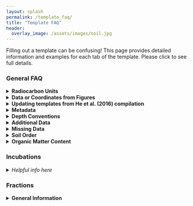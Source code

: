 ```yaml
---
layout: splash
permalink: /template_faq/
title: "Template FAQ"
header:
  overlay_image: /assets/images/soil.jpg
---
```


Filling out a template can be confusing! This page provides detailed information and examples for each tab of the template. Please click to see full details.

### General FAQ

<details><summary>  
<b> Radiocarbon Units </b>
</summary>
<p>
  
 * **_What radiocarbon units are accepted?_** 
   ISRaD accepts fraction modern and  Δ<sup>14</sup>C radiocarbon units. Only fill in the data reported in the paper. Unit conversions are included in "ISRaD_extra"  
 * **_This paper only reports radiocarbon ages in years. What do I do?_** 
   If the data is reported as a *calibrated date*, it cannot be included in ISRaD. *Uncalibrated* radiocarbon ages can be converted to fraction modern values (see below).  
 * **_How do I convert radiocarbon age (in years BP) into Fraction modern units?_**
   radiocarbon age = -8033*ln(F<sub>m</sub>). Some additional information on radiocarbon units and calucations is available [here](http://www.whoi.edu/nosams/radiocarbon-data-calculations)  
* **_How do I convert standard deviation in radiocarbon age (in years BP) into standard deviation in Fraction modern?_**
  Use the following formula (Stenström et al., 2011): error_F<sub>m</sub> = F<sub>m</sub> * error<sub>age</sub> / 8033 , 
where F<sub>m</sub> is fraction modern.   
 * **_Paper reports radiocarbon age and δ<sup>14</sup>C, what should I fill into the template?_**
   Convert radiocarbon age to Fraction modern using age= -8033*ln(F<sub>m</sub>) and ignore δ<sup>14</sup>C values. Be sure to mark down the year of observation which is important for the conversion of Fm to Δ<sup>14</sup>C.  
 * **_Paper reports only δ<sup>14</sup>C and δ<sup>13</sup>C, what should I fill into the template?_**
  Calculate Δ<sup>14</sup>C using the following formula: 
  Δ<sup>14</sup>C = δ<sup>14</sup>C - (2*δ<sup>13</sup>C +50)(1 + δ<sup>14</sup>C / 1000)    
 * **_The radiocarbon age is stated as  “Modern” but no other data is provided. What do I do?_**
  Leave the field blank and add a note that data is available but has to be mined for. Do *not* enter a fraction modern value of 1! This is misleading during data analysis!   
  
  </p>
</details>



<details><summary>  
<b> Data or Coordinates from Figures </b>
</summary>
  
<p>

 * **_Is it ok to digitize data/coordinates from a figure/map?_** 
   Yes, but please note it (see below). While the raw data from the author or supplementary information is preferable, digitized data is also welcome in ISRaD.
 * **_Should I mention somewhere in the template that the data (e.g., GPS coordinates and others) were obtained from figures?_**
 Yes, use the `metadata_note` field. Say for example “GPS coordinates and variables x,y and z were extracted from figures”.
 * **_Is there any rule on how many decimal places are reasonable to enter when data are digitized from a plot?_** 
   No, use your best guess about the appropriate number of decimal places based on expected precision of plot digitization and/or data acquisition.

</p>
</details>



<details><summary>  
<b> Updating templates from He et al. (2016) compilation </b>
</summary>
  
<p>

 * **_Why does this template look different?_** 
   These templates were automatically generated, and do not have the header formatting. You can copy-paste the values to the master template to continue working. This will also give you access to the drop down menus for controlled vocabulary.
 * **_The source paper does not mention bulk density, but an older version template automatically generated from Yujie He’s compilation gives bulk density for few samples measured by radiocarbon. Should I keep them in the template?_**
 No. In some cases bulk density values were generated for studies that originally did not report them. ISRaD aims to report original data only.
 * **_The names in the template don't match the paper. What do I do?_** 
  In many cases, site, profile and layer names were automatically generated. Please feel free to update them to match those found in the paper. 
 * **_The paper has additional fraction, flux, or incubation data, not reported in the current template. What should I do with it?_** 
   If you have time, please add it! Otherwise, please make a note of the availability of additional datasets within the paper in the *metadata_note* field.

</p>
</details>



<details><summary>  
<b> Metadata </b>
</summary>
  
<p>

 * **_The source study does not have a DOI, what should I do?_** 
If the data are unpublished but you expect them to be published in the future (thus obtaining DOI), you can submit the template without DOI and then later submit a correction of the template with DOI. If you take this approach please fill in “israd” into the `doi` field in metadata tab. Also note that data from this entry will not be compiled in the R-package data objects until a DOI is added.


</p>
</details>





<details><summary>  
<b> Depth Conventions </b>
</summary>
  
<p>

 * **_Where is zero with regard to the ISRaD depth convention?_** 
 Zero is defined as the mineral-organic interface. Positive depths increase into the mineral soil. Organic horizons have negative depths. Please convert your data to follow this convention. If data must be reported from the soil surface, use the `lyr_all_org_neg` column to flag this. 
 * **_What is the "lyr_all_org_neg" column for?_** 
 This column is used to flag studies where depths are reported from the soil surface, if the depth of the mineral-organic interface is unknown. For example, this is frequently the case in peatlands.
 * **_The study does not report the bottom of the layer for the deepest layer. What should I do?_** 
 Write "Inf" as infinity in the `lyr_bot` field.
 * **_What do I do if there are some analyses for a composite of multiple layer samples (different depth interval) and some data for each of the layers? E.g. some analyses were made on each of layers 0-5 and 5-10 cm and some other were made on a composite 0-10 cm?_**
In this case, you should create a new "composite" layer with a depth range of 0 to 10 cm. Additionally, it is critical that you denote this layer as a composite by marking "y" in the `lyr_composite` field.

</p>
</details>


<details><summary>  
<b> Additional Data </b>
</summary>

<p>

 * **_The paper contains some auxiliary data (e.g. species composition, mineralogy etc.) that I don´t know how to enter or don't have time to do enter. What should I do?_** 
   Mention this in *metadata_note* field so that one day someone can come back to this. If you are interested in learning how to enter it, contact *info.israd@gmail.com*, or post a question on the [Github issues page](https://github.com/International-Soil-Radiocarbon-Database/ISRaD/issues).

</p>
</details>




<details><summary>  
<b> Missing Data </b>
</summary>

<p>

 * **_The authors don't report the coordinates. What should I do?_** 
    You can digitize the coordinates from the figure, or find the site location on Google maps or similar. Please use the *metadata_note* field to indicate this. (e.g. “Cordinates were extracted from figures” or "Coordinates were estimated from site descriptions")
 * **_What should I do if the date of observation was not reported in the paper?_** 
   If paper has radiocarbon data but does not report the observation year, estimate it by subtracting 3 years from the year of publication and note in the *lyr_note* field or other relevant note field. (e.g.  “observation date estimated from year of publication”)

</p>
</details>



<details><summary>  
<b> Soil Order </b>
</summary>

<p>

 * **_How do I convert WRB soil classification to USDA, to obtain a USDA soil order?_** 
 FAO, USDA and other soil classification systems are not readily interchangeable, so this can be tricky. These tables can help:
(1) [FAO_USDA.pdf](https://www.researchgate.net/profile/Csaba_Csuzdi/post/How_to_convert_FAO_soil_class_into_USDA_soil_class/attachment/59d62fd079197b807798df0e/AS%3A359920387018752%401462823115202/download/FAO_USDA.pdf).  (2) [soil system conversion.pdf](https://www.researchgate.net/profile/Csaba_Csuzdi/post/How_to_convert_FAO_soil_class_into_USDA_soil_class/attachment/59d62fd079197b807798df10/AS%3A359920387018756%401462823115460/download/soil+system+conversion.pdf). 
The issue is also discussed [here](https://www.researchgate.net/post/How_to_convert_FAO_soil_class_into_USDA_soil_class).
Finally, if you feel uncomfortable with this conversion, mention this in the email submitting your template, and an expert reviewer can double check this field for you.
(https://www.researchgate.net/post/How_to_convert_FAO_soil_class_into_USDA_soil_class)


</p>
</details>



<details><summary>  
<b> Organic Matter Content </b>
</summary>

<p>

 * **_The paper reports organic matter content instead of organic carbon %, what should I do?_** 
 Convert to organic carbon using OC=OM/1.724 and mention this in the *lyr_note* or other relevant field.


</p>
</details>






### Incubations

<details>
<summary>
  
<i> 
  Helpful info here
</i>

</summary>
<p>
1. Templates
2. Templates
3. Templates 
</p>
</details>

### Fractions

<details><summary>  
<b> General Information </b>
</summary><p>
  
 
<details><summary>  
<b> Density Separation </b>
</summary><p>

 **A heavy liquid is used to float off organics, thereby separating them from mineral material. This can be done with or without disruption of aggregates by sonicating or shaking.**   
      
<img src="https://github.com/International-Soil-Radiocarbon-Database/ISRaD/raw/gh-pages/assets/images/density_separation_diagram.png" width="375">    

 Example template: [Swanston_2005](https://github.com/International-Soil-Radiocarbon-Database/ISRaD/raw/master/ISRaD_data_files/Swanston_2005.xlsx)

</p>
</details>



<details><summary>  
<b> Sequential Density Separation </b>
</summary><p>
  
**A heavy liquid is used to float off organics, thereby separating them from mineral material. The mineral material is then further partitioned into fractions of increasing density using heavy liquids.**   
      
<img src="https://github.com/International-Soil-Radiocarbon-Database/ISRaD/raw/gh-pages/assets/images/sequential_density_separation_diagram.png" width="700">    

Example template: [Sollins_2009](https://github.com/International-Soil-Radiocarbon-Database/ISRaD/raw/master/ISRaD_data_files/Sollins_2009.xlsx)

</p>
</details>



<details><summary>  
<b> Particle Size Separation </b>
</summary><p>
  
**Wet sieving is used to separate soils into common particle size classes: sand, silt, clay.**   
      
<img src="https://github.com/International-Soil-Radiocarbon-Database/ISRaD/raw/gh-pages/assets/images/particle_size_separation_diagram.png" width="450">    

 Example template: [Desjardines_1994](https://github.com/International-Soil-Radiocarbon-Database/ISRaD/raw/master/ISRaD_data_files/Dejardins_1994.xlsx)

</p>
</details>



<details><summary>  
<b> Aggregate fractionation </b>
</summary><p>
  
**Wet sieving is used to separate aggregates by size and/or strength. Silt+clay sized fractions may be additionally isolated.**   
      
<img src="https://github.com/International-Soil-Radiocarbon-Database/ISRaD/raw/gh-pages/assets/images/aggregate_fractionation_diagram.png" width="550">    

 Example template: [Monreal_1997](https://github.com/International-Soil-Radiocarbon-Database/ISRaD/raw/master/ISRaD_data_files/Monreal_1997.xlsx)
 
</p>
</details>




<details><summary>  
<b> Other Fractionation Schemes </b>
</summary><p>
  
 * **_The source study does not have a DOI, what should I do?_** 
 You have two options: (1) If the data are unpublished but you expect them to be published in the future (thus obtaining DOI), you can submit the template without DOI and then later submit a correction of the template with DOI. Fill in “israd” into the “doi” field in metadata tab. (2) If data are unpublished and you do not expect them to be published in the future, you can encourage authors to obtain a DOI for their data using Pangea, Zenodo, or Dataverse or ask your institution´s library for help.

</p>
</details>



<details><summary>  
<b> Dummy Fractions </b>
</summary><p>
  
 **"Dummy fractions" are placeholder rows in the fraction tab. In some cases, they may be needed to convey the full complexity of the fractionation scheme.** Not sure if you need to create a dummy fraction? Check out these examples: 
 
 **(a) All mass accounted for:** Here, all the fractions in level 2 are unique and add up to level 1 – no dummy fraction needed.
 
 <img src="https://github.com/International-Soil-Radiocarbon-Database/ISRaD/raw/gh-pages/assets/images/dummy_fractions_a.png" width="650">   

 **(b) Well-known schemes:** Here, all the fractions in level 2 and 3 are unique add up to level 1 – if the “Golchin” density fractionation were not common knowledge, you’d probably want a dummy fraction, but we don’t need one because the 3 fraction density separation is simple and all the end users should have knowledge of it.
 
  <img src="https://github.com/International-Soil-Radiocarbon-Database/ISRaD/raw/gh-pages/assets/images/dummy_fractions_b.png" width="500"> 
 
**(c) Intermediate-fractions:** Here, the silt and clay fraction from level 3 needs to be distinguished from the silt and clay fraction from level 2 in a way that lets the end user know what each fraction was derived from. No measurements were made on the 53-250 um aggregate fraction (red circle) prior to further fractionation, so we need a dummy fraction to represent what the level 3 fractions came from.

 <img src="https://github.com/International-Soil-Radiocarbon-Database/ISRaD/raw/gh-pages/assets/images/dummy_fractions_c.png" width="500">   


</p>
</details>



  
### Fluxes

<details><summary>
<i> Helpful info here </i>
</summary><p>  
  
1. Templates  
2. Templates  
3. Templates   
  
</p>
</details>

### Interstitial

<details>
<summary>
  
<i> 
  Helpful info here
</i>

</summary>
<p>
1. Templates
2. Templates
3. Templates 
</p>
</details>


